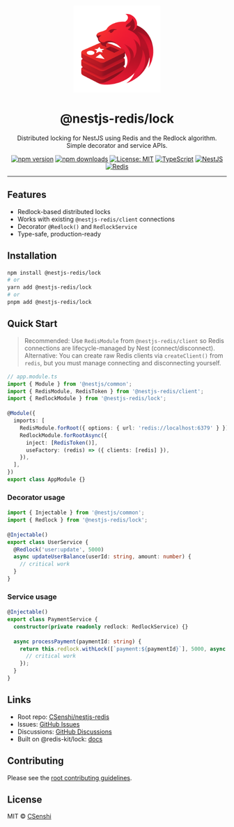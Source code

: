 <div align="center">

<img src="https://raw.githubusercontent.com/CSenshi/nestjs-redis/main/docs/images/logo.png" alt="NestJS Redis Toolkit Logo" width="200" height="200">

# @nestjs-redis/lock

Distributed locking for NestJS using Redis and the Redlock algorithm. Simple decorator and service APIs.

[![npm version](https://badge.fury.io/js/%40nestjs-redis%2Flock.svg)](https://www.npmjs.com/package/@nestjs-redis/lock)
[![npm downloads](https://img.shields.io/npm/dm/@nestjs-redis/lock.svg)](https://www.npmjs.com/package/@nestjs-redis/lock)
[![License: MIT](https://img.shields.io/badge/License-MIT-yellow.svg)](https://opensource.org/licenses/MIT)
[![TypeScript](https://img.shields.io/badge/TypeScript-Ready-blue.svg)](https://www.typescriptlang.org/)
[![NestJS](https://img.shields.io/badge/NestJS-9%2B-red.svg)](https://nestjs.com/) [![Redis](https://img.shields.io/badge/Redis-5+-red.svg)](https://redis.io/)

</div>

---

## Features

- Redlock-based distributed locks
- Works with existing `@nestjs-redis/client` connections
- Decorator `@Redlock()` and `RedlockService`
- Type-safe, production-ready

## Installation

```bash
npm install @nestjs-redis/lock
# or
yarn add @nestjs-redis/lock
# or
pnpm add @nestjs-redis/lock
```

## Quick Start

> Recommended: Use `RedisModule` from `@nestjs-redis/client` so Redis connections are lifecycle-managed by Nest (connect/disconnect).
> Alternative: You can create raw Redis clients via `createClient()` from `redis`, but you must manage connecting and disconnecting yourself.

```typescript
// app.module.ts
import { Module } from '@nestjs/common';
import { RedisModule, RedisToken } from '@nestjs-redis/client';
import { RedlockModule } from '@nestjs-redis/lock';

@Module({
  imports: [
    RedisModule.forRoot({ options: { url: 'redis://localhost:6379' } }),
    RedlockModule.forRootAsync({
      inject: [RedisToken()],
      useFactory: (redis) => ({ clients: [redis] }),
    }),
  ],
})
export class AppModule {}
```

### Decorator usage

```typescript
import { Injectable } from '@nestjs/common';
import { Redlock } from '@nestjs-redis/lock';

@Injectable()
export class UserService {
  @Redlock('user:update', 5000)
  async updateUserBalance(userId: string, amount: number) {
    // critical work
  }
}
```

### Service usage

```typescript
@Injectable()
export class PaymentService {
  constructor(private readonly redlock: RedlockService) {}

  async processPayment(paymentId: string) {
    return this.redlock.withLock([`payment:${paymentId}`], 5000, async () => {
      // critical work
    });
  }
}
```

## Links

- Root repo: [CSenshi/nestjs-redis](https://github.com/CSenshi/nestjs-redis)
- Issues: [GitHub Issues](https://github.com/CSenshi/nestjs-redis/issues)
- Discussions: [GitHub Discussions](https://github.com/CSenshi/nestjs-redis/discussions)
- Built on @redis-kit/lock: [docs](https://github.com/CSenshi/redis-kit/tree/main/packages/lock)

## Contributing

Please see the [root contributing guidelines](https://github.com/CSenshi/nestjs-redis#contributing).

## License

MIT © [CSenshi](https://github.com/CSenshi)
